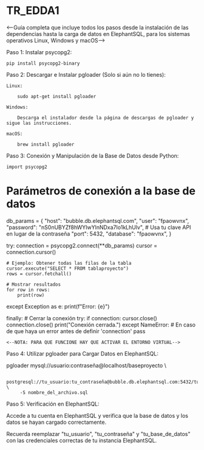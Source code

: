 # TR_EDDA1

<--Guía completa que incluye todos los pasos desde la instalación de las dependencias hasta la carga de datos en ElephantSQL, para los sistemas operativos Linux, Windows y macOS-->

Paso 1: Instalar psycopg2:

    pip install psycopg2-binary

Paso 2: Descargar e Instalar pgloader (Solo si aún no lo tienes):
    
    Linux:
        
        sudo apt-get install pgloader
    
    Windows:
        
        Descarga el instalador desde la página de descargas de pgloader y sigue las instrucciones.

    macOS:

        brew install pgloader
    
    
Paso 3: Conexión y Manipulación de la Base de Datos desde Python:

    import psycopg2

# Parámetros de conexión a la base de datos
db_params = {
    "host": "bubble.db.elephantsql.com",
    "user": "fpaowvnx",
    "password": "nS0nUBYZf8hWYIwYlnNDxa7Io1kLhUlv",  # Usa tu clave API en lugar de la contraseña
    "port": 5432,
    "database": "fpaowvnx",
}

try:
    connection = psycopg2.connect(**db_params)
    cursor = connection.cursor()

    # Ejemplo: Obtener todas las filas de la tabla
    cursor.execute("SELECT * FROM tablaproyecto")
    rows = cursor.fetchall()

    # Mostrar resultados
    for row in rows:
        print(row)

except Exception as e:
    print(f"Error: {e}")

finally:
    # Cerrar la conexión
    try:
        if connection:
            cursor.close()
            connection.close()
            print("Conexión cerrada.")
    except NameError:
        # En caso de que haya un error antes de definir 'connection'
        pass

    <--NOTA: PARA QUE FUNCIONE HAY QUE ACTIVAR EL ENTORNO VIRTUAL-->

Paso 4: Utilizar pgloader para Cargar Datos en ElephantSQL:

pgloader mysql://usuario:contraseña@localhost/baseproyecto \

         postgresql://tu_usuario:tu_contraseña@bubble.db.elephantsql.com:5432/tu_base_de_datos \
         -S nombre_del_archivo.sql

Paso 5: Verificación en ElephantSQL:

Accede a tu cuenta en ElephantSQL y verifica que la base de datos y los datos se hayan cargado correctamente.

Recuerda reemplazar "tu_usuario", "tu_contraseña" y "tu_base_de_datos" con las credenciales correctas de tu instancia ElephantSQL.
